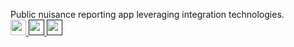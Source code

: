 Public nuisance reporting app leveraging integration technologies.
<br/>
<a href="https://github.com/mullis623/iPaaSDemo">
  <img width="25px" src="https://github.githubassets.com/images/modules/logos_page/GitHub-Mark.png">
</a>
<a target="_self" href="">
  <img height="25px" src="https://opsgility.com/Images/azure-icons/azure-logo.png">
</a>
<a href ="">
  <img height="25px" src="https://aka.ms/deploytoazurebutton"/>
</a>
